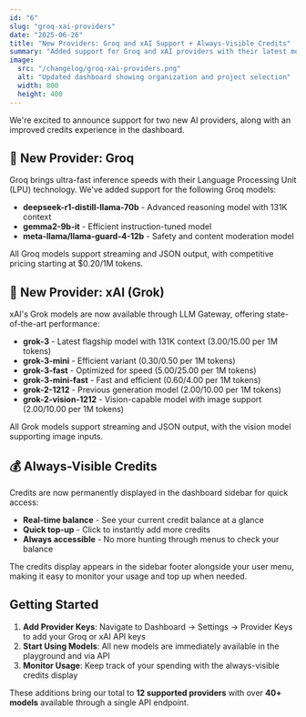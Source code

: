 ```yaml
---
id: "6"
slug: "groq-xai-providers"
date: "2025-06-26"
title: "New Providers: Groq and xAI Support + Always-Visible Credits"
summary: "Added support for Groq and xAI providers with their latest models, plus credits are now always visible in the sidebar for easy access."
image:
  src: "/changelog/groq-xai-providers.png"
  alt: "Updated dashboard showing organization and project selection"
  width: 800
  height: 400
---
```


We're excited to announce support for two new AI providers, along with an improved credits experience in the dashboard.

## 🚀 New Provider: Groq

Groq brings ultra-fast inference speeds with their Language Processing Unit (LPU) technology. We've added support for the following Groq models:

- **deepseek-r1-distill-llama-70b** - Advanced reasoning model with 131K context
- **gemma2-9b-it** - Efficient instruction-tuned model
- **meta-llama/llama-guard-4-12b** - Safety and content moderation model

All Groq models support streaming and JSON output, with competitive pricing starting at $0.20/1M tokens.

## 🤖 New Provider: xAI (Grok)

xAI's Grok models are now available through LLM Gateway, offering state-of-the-art performance:

- **grok-3** - Latest flagship model with 131K context ($3.00/$15.00 per 1M tokens)
- **grok-3-mini** - Efficient variant ($0.30/$0.50 per 1M tokens)
- **grok-3-fast** - Optimized for speed ($5.00/$25.00 per 1M tokens)
- **grok-3-mini-fast** - Fast and efficient ($0.60/$4.00 per 1M tokens)
- **grok-2-1212** - Previous generation model ($2.00/$10.00 per 1M tokens)
- **grok-2-vision-1212** - Vision-capable model with image support ($2.00/$10.00 per 1M tokens)

All Grok models support streaming and JSON output, with the vision model supporting image inputs.

## 💰 Always-Visible Credits

Credits are now permanently displayed in the dashboard sidebar for quick access:

- **Real-time balance** - See your current credit balance at a glance
- **Quick top-up** - Click to instantly add more credits
- **Always accessible** - No more hunting through menus to check your balance

The credits display appears in the sidebar footer alongside your user menu, making it easy to monitor your usage and top up when needed.

## Getting Started

1. **Add Provider Keys**: Navigate to Dashboard → Settings → Provider Keys to add your Groq or xAI API keys
2. **Start Using Models**: All new models are immediately available in the playground and via API
3. **Monitor Usage**: Keep track of your spending with the always-visible credits display

These additions bring our total to **12 supported providers** with over **40+ models** available through a single API endpoint.
